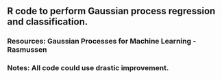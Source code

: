 ## R code to perform Gaussian process regression and classification.

### Resources: Gaussian Processes for Machine Learning - Rasmussen
### Notes: All code could use drastic improvement.

